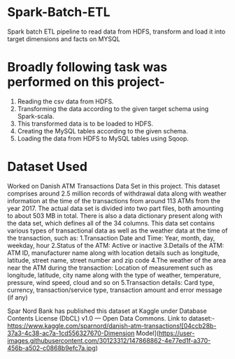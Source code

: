 # Spark-Batch-ETL
 Spark batch ETL pipeline to read data from HDFS, transform and load it into target dimensions and facts on MYSQL
 
 # Broadly following task was performed on this project-
 1. Reading the csv data from HDFS.
 2. Transforming the data according to the given target schema using Spark-scala. 
 3. This transformed data is to be loaded to HDFS.
 4. Creating the MySQL tables according to the given schema.
 5. Loading the data from HDFS to MySQL tables using Sqoop.

# Dataset Used
Worked on Danish ATM Transactions Data Set in this project.
This dataset comprises around 2.5 million records of withdrawal data along with weather information at the time of the transactions from around 113 ATMs from the year 2017.
The actual data set is divided into two part files, both amounting to about 503 MB in total. 
There is also a data dictionary present along with the data set, which defines all of the 34 columns.
This data set contains various types of transactional data as well as the weather data at the time of the transaction, such as:
1.Transaction Date and Time: Year, month, day, weekday, hour
2.Status of the ATM: Active or inactive
3.Details of the ATM: ATM ID, manufacturer name along with location details such as longitude, latitude, street name, street number and zip code
4.The weather of the area near the ATM during the transaction: Location of measurement such as longitude, latitude, city name along with the type of weather, temperature, pressure, wind speed, cloud and so on
5.Transaction details: Card type, currency, transaction/service type, transaction amount and error message (if any)

Spar Nord Bank has published this dataset at Kaggle under Database Contents License (DbCL) v1.0 — Open Data Commons.
Link to dataset:- https://www.kaggle.com/sparnord/danish-atm-transactions![04ccb28b-37a3-4c38-ac7a-1cd556327670-Dimension Model](https://user-images.githubusercontent.com/30123312/147868862-4e77ed1f-a370-456b-a502-c0868b9efc7a.jpg)
